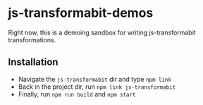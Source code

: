# js-transformabit-demos

Right now, this is a demoing sandbox for writing js-transformabit transformations.

## Installation

- Navigate the `js-transformabit` dir and type `npm link`
- Back in the project dir, run `npm link js-transformabit`
- Finally, run `npm run build` and `npm start`
